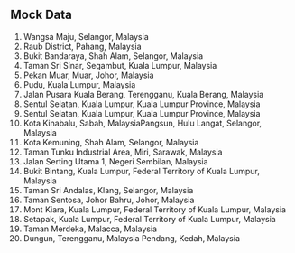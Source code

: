 ## Mock Data
1. Wangsa Maju, Selangor, Malaysia
2. Raub District, Pahang, Malaysia
3. Bukit Bandaraya, Shah Alam, Selangor, Malaysia
4. Taman Sri Sinar, Segambut, Kuala Lumpur, Malaysia
5. Pekan Muar, Muar, Johor, Malaysia
6. Pudu, Kuala Lumpur, Malaysia
7. Jalan Pusara Kuala Berang, Terengganu, Kuala Berang, Malaysia
8. Sentul Selatan, Kuala Lumpur, Kuala Lumpur Province, Malaysia
9. Sentul Selatan, Kuala Lumpur, Kuala Lumpur Province, Malaysia
10. Kota Kinabalu, Sabah, MalaysiaPangsun, Hulu Langat, Selangor, Malaysia
11. Kota Kemuning, Shah Alam, Selangor, Malaysia
12. Taman Tunku Industrial Area, Miri, Sarawak, Malaysia
13. Jalan Serting Utama 1, Negeri Sembilan, Malaysia
14. Bukit Bintang, Kuala Lumpur, Federal Territory of Kuala Lumpur, Malaysia
15. Taman Sri Andalas, Klang, Selangor, Malaysia
16. Taman Sentosa, Johor Bahru, Johor, Malaysia
17. Mont Kiara, Kuala Lumpur, Federal Territory of Kuala Lumpur, Malaysia
18. Setapak, Kuala Lumpur, Federal Territory of Kuala Lumpur, Malaysia
19. Taman Merdeka, Malacca, Malaysia 
20. Dungun, Terengganu, Malaysia Pendang, Kedah, Malaysia
